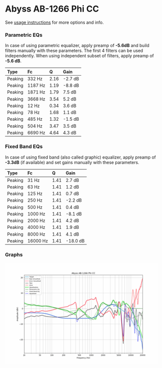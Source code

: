 # Abyss AB-1266 Phi CC
See [usage instructions](https://github.com/jaakkopasanen/AutoEq#usage) for more options and info.

### Parametric EQs
In case of using parametric equalizer, apply preamp of **-5.6dB** and build filters manually
with these parameters. The first 4 filters can be used independently.
When using independent subset of filters, apply preamp of **-5.6 dB**.

| Type    | Fc      |    Q | Gain    |
|:--------|:--------|:-----|:--------|
| Peaking | 332 Hz  | 2.16 | -2.7 dB |
| Peaking | 1187 Hz | 1.19 | -8.8 dB |
| Peaking | 1871 Hz | 1.79 | 7.5 dB  |
| Peaking | 3668 Hz | 3.54 | 5.2 dB  |
| Peaking | 12 Hz   | 0.34 | 3.6 dB  |
| Peaking | 78 Hz   | 1.68 | 1.1 dB  |
| Peaking | 485 Hz  | 1.32 | -1.5 dB |
| Peaking | 504 Hz  | 3.47 | 3.5 dB  |
| Peaking | 6690 Hz | 4.64 | 4.3 dB  |

### Fixed Band EQs
In case of using fixed band (also called graphic) equalizer, apply preamp of **-3.3dB**
(if available) and set gains manually with these parameters.

| Type    | Fc       |    Q | Gain     |
|:--------|:---------|:-----|:---------|
| Peaking | 31 Hz    | 1.41 | 2.7 dB   |
| Peaking | 63 Hz    | 1.41 | 1.2 dB   |
| Peaking | 125 Hz   | 1.41 | 0.7 dB   |
| Peaking | 250 Hz   | 1.41 | -2.2 dB  |
| Peaking | 500 Hz   | 1.41 | 0.4 dB   |
| Peaking | 1000 Hz  | 1.41 | -8.1 dB  |
| Peaking | 2000 Hz  | 1.41 | 4.2 dB   |
| Peaking | 4000 Hz  | 1.41 | 1.9 dB   |
| Peaking | 8000 Hz  | 1.41 | 4.1 dB   |
| Peaking | 16000 Hz | 1.41 | -18.0 dB |

### Graphs
![](./Abyss%20AB-1266%20Phi%20CC.png)